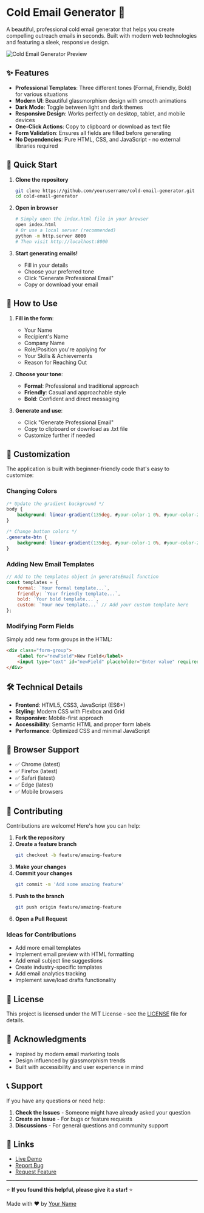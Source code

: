 # Cold Email Generator 📧

A beautiful, professional cold email generator that helps you create compelling outreach emails in seconds. Built with modern web technologies and featuring a sleek, responsive design.

![Cold Email Generator Preview](https://via.placeholder.com/800x400/667eea/ffffff?text=Cold+Email+Generator)

## ✨ Features

- **Professional Templates**: Three different tones (Formal, Friendly, Bold) for various situations
- **Modern UI**: Beautiful glassmorphism design with smooth animations
- **Dark Mode**: Toggle between light and dark themes
- **Responsive Design**: Works perfectly on desktop, tablet, and mobile devices
- **One-Click Actions**: Copy to clipboard or download as text file
- **Form Validation**: Ensures all fields are filled before generating
- **No Dependencies**: Pure HTML, CSS, and JavaScript - no external libraries required

## 🚀 Quick Start

1. **Clone the repository**
   ```bash
   git clone https://github.com/yourusername/cold-email-generator.git
   cd cold-email-generator
   ```

2. **Open in browser**
   ```bash
   # Simply open the index.html file in your browser
   open index.html
   # Or use a local server (recommended)
   python -m http.server 8000
   # Then visit http://localhost:8000
   ```

3. **Start generating emails!**
   - Fill in your details
   - Choose your preferred tone
   - Click "Generate Professional Email"
   - Copy or download your email

## 📝 How to Use

1. **Fill in the form**:
   - Your Name
   - Recipient's Name
   - Company Name
   - Role/Position you're applying for
   - Your Skills & Achievements
   - Reason for Reaching Out

2. **Choose your tone**:
   - **Formal**: Professional and traditional approach
   - **Friendly**: Casual and approachable style
   - **Bold**: Confident and direct messaging

3. **Generate and use**:
   - Click "Generate Professional Email"
   - Copy to clipboard or download as .txt file
   - Customize further if needed

## 🎨 Customization

The application is built with beginner-friendly code that's easy to customize:

### Changing Colors
```css
/* Update the gradient background */
body {
    background: linear-gradient(135deg, #your-color-1 0%, #your-color-2 100%);
}

/* Change button colors */
.generate-btn {
    background: linear-gradient(135deg, #your-color-1 0%, #your-color-2 100%);
}
```

### Adding New Email Templates
```javascript
// Add to the templates object in generateEmail function
const templates = {
    formal: `Your formal template...`,
    friendly: `Your friendly template...`,
    bold: `Your bold template...`,
    custom: `Your new template...` // Add your custom template here
};
```

### Modifying Form Fields
Simply add new form groups in the HTML:
```html
<div class="form-group">
    <label for="newField">New Field</label>
    <input type="text" id="newField" placeholder="Enter value" required>
</div>
```

## 🛠️ Technical Details

- **Frontend**: HTML5, CSS3, JavaScript (ES6+)
- **Styling**: Modern CSS with Flexbox and Grid
- **Responsive**: Mobile-first approach
- **Accessibility**: Semantic HTML and proper form labels
- **Performance**: Optimized CSS and minimal JavaScript

## 📱 Browser Support

- ✅ Chrome (latest)
- ✅ Firefox (latest)
- ✅ Safari (latest)
- ✅ Edge (latest)
- ✅ Mobile browsers

## 🤝 Contributing

Contributions are welcome! Here's how you can help:

1. **Fork the repository**
2. **Create a feature branch**
   ```bash
   git checkout -b feature/amazing-feature
   ```
3. **Make your changes**
4. **Commit your changes**
   ```bash
   git commit -m 'Add some amazing feature'
   ```
5. **Push to the branch**
   ```bash
   git push origin feature/amazing-feature
   ```
6. **Open a Pull Request**

### Ideas for Contributions
- Add more email templates
- Implement email preview with HTML formatting
- Add email subject line suggestions
- Create industry-specific templates
- Add email analytics tracking
- Implement save/load drafts functionality

## 📄 License

This project is licensed under the MIT License - see the [LICENSE](LICENSE) file for details.

## 🌟 Acknowledgments

- Inspired by modern email marketing tools
- Design influenced by glassmorphism trends
- Built with accessibility and user experience in mind

## 📞 Support

If you have any questions or need help:

1. **Check the Issues** - Someone might have already asked your question
2. **Create an Issue** - For bugs or feature requests
3. **Discussions** - For general questions and community support

## 🔗 Links

- [Live Demo](https://yourusername.github.io/cold-email-generator)
- [Report Bug](https://github.com/yourusername/cold-email-generator/issues)
- [Request Feature](https://github.com/yourusername/cold-email-generator/issues)

---

⭐ **If you found this helpful, please give it a star!** ⭐

Made with ❤️ by [Your Name](https://github.com/yourusername)